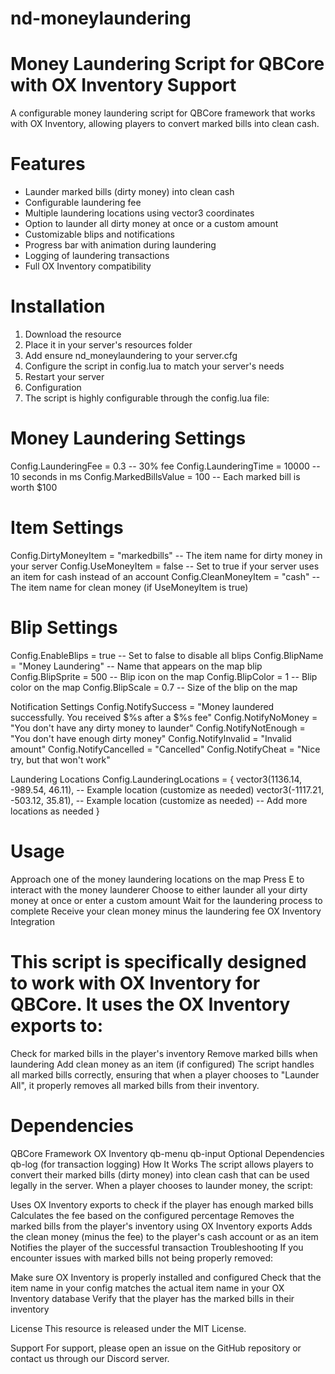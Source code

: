 # nd-moneylaundering

# Money Laundering Script for QBCore with OX Inventory Support
A configurable money laundering script for QBCore framework that works with OX Inventory, allowing players to convert marked bills into clean cash.

# Features
- Launder marked bills (dirty money) into clean cash
- Configurable laundering fee
- Multiple laundering locations using vector3 coordinates
- Option to launder all dirty money at once or a custom amount
- Customizable blips and notifications
- Progress bar with animation during laundering
- Logging of laundering transactions
- Full OX Inventory compatibility

# Installation
1. Download the resource
2. Place it in your server's resources folder
3. Add ensure nd_moneylaundering to your server.cfg
4. Configure the script in config.lua to match your server's needs
5. Restart your server
6. Configuration
7. The script is highly configurable through the config.lua file:

# Money Laundering Settings
Config.LaunderingFee = 0.3 -- 30% fee
Config.LaunderingTime = 10000 -- 10 seconds in ms
Config.MarkedBillsValue = 100 -- Each marked bill is worth $100

# Item Settings
Config.DirtyMoneyItem = "markedbills" -- The item name for dirty money in your server
Config.UseMoneyItem = false -- Set to true if your server uses an item for cash instead of an account
Config.CleanMoneyItem = "cash" -- The item name for clean money (if UseMoneyItem is true)

# Blip Settings
Config.EnableBlips = true -- Set to false to disable all blips
Config.BlipName = "Money Laundering" -- Name that appears on the map blip
Config.BlipSprite = 500 -- Blip icon on the map
Config.BlipColor = 1 -- Blip color on the map
Config.BlipScale = 0.7 -- Size of the blip on the map

Notification Settings
Config.NotifySuccess = "Money laundered successfully. You received $%s after a $%s fee"
Config.NotifyNoMoney = "You don't have any dirty money to launder"
Config.NotifyNotEnough = "You don't have enough dirty money"
Config.NotifyInvalid = "Invalid amount"
Config.NotifyCancelled = "Cancelled"
Config.NotifyCheat = "Nice try, but that won't work"

Laundering Locations
Config.LaunderingLocations = {
    vector3(1136.14, -989.54, 46.11), -- Example location (customize as needed)
    vector3(-1117.21, -503.12, 35.81), -- Example location (customize as needed)
    -- Add more locations as needed
}

# Usage
Approach one of the money laundering locations on the map
Press E to interact with the money launderer
Choose to either launder all your dirty money at once or enter a custom amount
Wait for the laundering process to complete
Receive your clean money minus the laundering fee
OX Inventory Integration

# This script is specifically designed to work with OX Inventory for QBCore. It uses the OX Inventory exports to:

Check for marked bills in the player's inventory
Remove marked bills when laundering
Add clean money as an item (if configured)
The script handles all marked bills correctly, ensuring that when a player chooses to "Launder All", it properly removes all marked bills from their inventory.

# Dependencies
QBCore Framework
OX Inventory
qb-menu
qb-input
Optional Dependencies
qb-log (for transaction logging)
How It Works
The script allows players to convert their marked bills (dirty money) into clean cash that can be used legally in the server. When a player chooses to launder money, the script:

Uses OX Inventory exports to check if the player has enough marked bills
Calculates the fee based on the configured percentage
Removes the marked bills from the player's inventory using OX Inventory exports
Adds the clean money (minus the fee) to the player's cash account or as an item
Notifies the player of the successful transaction
Troubleshooting
If you encounter issues with marked bills not being properly removed:

Make sure OX Inventory is properly installed and configured
Check that the item name in your config matches the actual item name in your OX Inventory database
Verify that the player has the marked bills in their inventory

License
This resource is released under the MIT License.

Support
For support, please open an issue on the GitHub repository or contact us through our Discord server.

